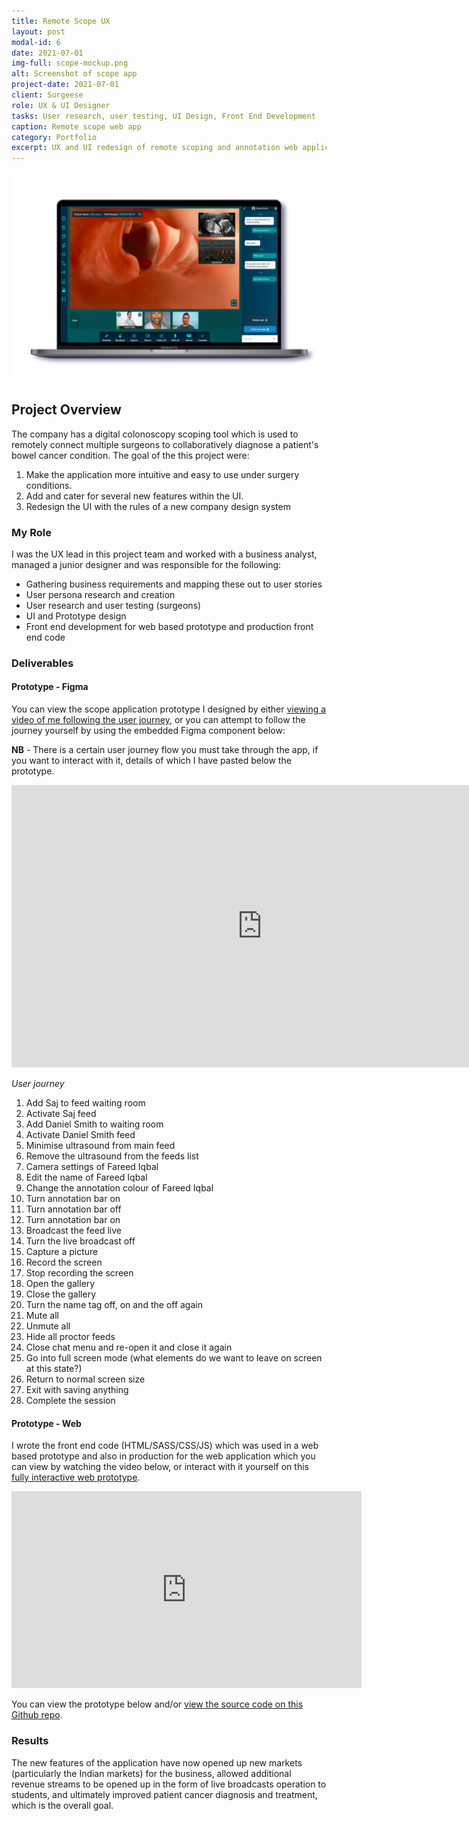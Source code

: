 ```yaml
---
title: Remote Scope UX
layout: post
modal-id: 6
date: 2021-07-01
img-full: scope-mockup.png
alt: Screenshot of scope app
project-date: 2021-07-01
client: Surgeese
role: UX & UI Designer
tasks: User research, user testing, UI Design, Front End Development
caption: Remote scope web app
category: Portfolio
excerpt: UX and UI redesign of remote scoping and annotation web application. 
---
```


<div><img src="/img/scope-mockup.png" alt="Mockup of Scope app on a Macbook" /></div>

## Project Overview

The company has a digital colonoscopy scoping tool which is used to remotely connect multiple surgeons to collaboratively diagnose a patient's bowel cancer condition.  The goal of the this project were:

1. Make the application more intuitive and easy to use under surgery conditions.
2. Add and cater for several new features within the UI.
3. Redesign the UI with the rules of a new company design system

### My Role

I was the UX lead in this project team and worked with a business analyst, managed a junior designer and was responsible for the following: 

* Gathering business requirements and mapping these out to user stories
* User persona research and creation
* User research and user testing (surgeons) 
* UI and Prototype design
* Front end development for web based prototype and production front end code

### Deliverables

####  Prototype - Figma

You can view the scope application prototype I designed by either [viewing a video of me following the user journey](https://youtu.be/SMm1T1By0CY), or you can attempt to follow the journey yourself by using the embedded Figma component below:

**NB** - There is a certain user journey flow you must take through the app, if you want to interact with it, details of which I have pasted below the prototype.

<iframe style="border: 1px solid rgba(0, 0, 0, 0.1);" width="800" height="450" src="https://www.figma.com/embed?embed_host=share&url=https%3A%2F%2Fwww.figma.com%2Fproto%2F18Ggd0LZqRPhmDzgEmokrN%2FScope-2.0%3Fpage-id%3D0%253A1%26node-id%3D9835%253A19266%26viewport%3D831%252C359%252C0.1189795508980751%26scaling%3Dcontain%26starting-point-node-id%3D9835%253A19266%26show-proto-sidebar%3D1" allowfullscreen></iframe>

*User journey*

1. Add Saj to feed waiting room
2. Activate Saj feed
3. Add Daniel Smith to waiting room
4. Activate Daniel Smith feed
5. Minimise ultrasound from main feed
6. Remove the ultrasound from the feeds list 
7. Camera settings of Fareed Iqbal
8. Edit the name of Fareed Iqbal
9. Change the annotation colour of Fareed Iqbal
10. Turn annotation bar on
11. Turn annotation bar off
12. Turn annotation bar on
13. Broadcast the feed live
14. Turn the live broadcast off
15. Capture a picture
16. Record the screen
17. Stop recording the screen
18. Open the gallery
19. Close the gallery
20. Turn the name tag off, on and the off again
21. Mute all
22. Unmute all
23. Hide all proctor feeds
24. Close chat menu and re-open it and close it again
25. Go into full screen mode (what elements do we want to leave on screen at this state?)
26. Return to normal screen size 
27. Exit with saving anything
28. Complete the session

#### Prototype - Web

I wrote the front end code (HTML/SASS/CSS/JS) which was used in a web based prototype and also in production for the web application which you can view by watching the video below, or interact with it yourself on this [fully interactive web prototype](https://johnaspinall.co.uk/scope2/).

<iframe width="560" height="315" src="https://www.youtube.com/embed/IJ-G1KFofYk" title="YouTube video player" frameborder="0" allow="accelerometer; autoplay; clipboard-write; encrypted-media; gyroscope; picture-in-picture" allowfullscreen></iframe>

You can view the prototype below and/or <a href="https://github.com/johnasp/scope2.0">view the source code on this Github repo</a>.

### Results

The new features of the application have now opened up new markets (particularly the Indian markets) for the business, allowed additional revenue streams to be opened up in the form of live broadcasts operation to students, and ultimately improved patient cancer diagnosis and treatment, which is the overall goal. 
